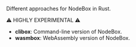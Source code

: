 Different approaches for NodeBox in Rust.

⚠️ HIGHLY EXPERIMENTAL ⚠️

- **clibox**: Command-line version of NodeBox.
- **wasmbox**: WebAssembly version of NodeBox.
